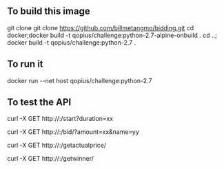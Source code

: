 ## To build this image
git clone git clone https://github.com/billmetangmo/bidding.git
cd docker;docker build -t qopius/challenge:python-2.7-alpine-onbuild .
cd ..; docker build -t qopius/challenge:python-2.7 .

## To run it
docker run --net host qopius/challenge:python-2.7

## To test the API
curl -X GET http://<IP>:<PORT>/start?duration=xx
 
curl -X GET http://<IP>:<PORT>/bid/<id>?amount=xx&name=yy
 
curl -X GET http://<IP>:<PORT>/getactualprice/<id>
 
curl -X GET http://<IP>:<PORT>/getwinner/<id>
 

